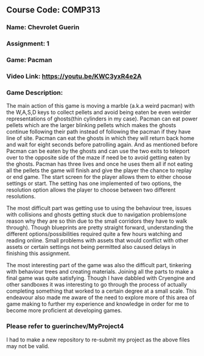 
## Course Code: COMP313

### Name: Chevrolet Guerin
### Assignment: 1
### Game: Pacman
### Video Link: https://youtu.be/KWC3yxR4e2A
### Game Description:


The main action of this game is moving a marble (a.k.a weird pacman) with the W,A,S,D keys to collect pellets and avoid being eaten be even weirder representations of ghosts(thin cylinders in my case). Pacman can eat power pellets which are the larger blinking pellets which makes the ghosts continue following their path instead of following the pacman if they have line of site. Pacman can eat the ghosts in which they will return back home and wait for eight seconds before patrolling again. And as mentioned before Pacman can be eaten by the ghosts and can use the two exits to teleport over to the opposite side of the maze if need be to avoid getting eaten by the ghosts. Pacman has three lives and once he uses them all if not eating all the pellets the game will finish and give the player the chance to replay or end game.
The start screen for the player allows them to either choose settings or start. The setting has one implemented of two options, the resolution option allows the player to choose between two different resolutions.

The most difficult part was getting use to using the behaviour tree, issues with collisions and ghosts getting stuck due to navigation problems(one reason why they are so thin due to the small corridors they have to walk through). Though blueprints are pretty straight forward, understanding the different options/possibilities required quite a few hours watching and reading online. Small problems with assets that would conflict with other assets or certain settings not being permitted also caused delays in finishing this assignment. 

The most interesting part of the game was also the difficult part, tinkering with behaviour trees and creating materials. Joining all the parts to make a final game was quite satisfying. Though I have dabbled with Cryengine and other sandboxes it was interesting to go through the process of actually completing something that worked to a certain degree at a small scale. This endeavour also made me aware of the need to explore more of this area of game making to further my experience and knowledge in order for me to become more proficient at developing games.


### Please refer to guerinchev/MyProject4

I had to make a new repository to re-submit my project as the above files may not be valid.
